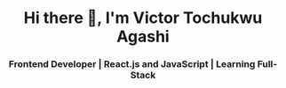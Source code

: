 # <div align="center"> Hi there 👋, I'm Victor Tochukwu Agashi </div>

<h3 align="center">  Frontend Developer | React.js and JavaScript | Learning Full-Stack</h3>


<!--
**gashman0/gashman0** is a ✨ _special_ ✨ repository because its `README.md` (this file) appears on your GitHub profile.ljdojgonwge;so o eofweion w in wig 

Here are some ideas to get you started:

- 🔭 I’m currently working on ...l
- 🌱 I’m currently learning ...
- 👯 I’m looking to collaborate on ...
- 🤔 I’m looking for help with ...
- 💬 Ask me about ...
- 📫 How to reach me: ...
- 😄 Pronouns: ...
- ⚡ Fun fact: ...
-->
